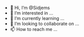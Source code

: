 - 👋 Hi, I’m @Sidjems
- 👀 I’m interested in ...
- 🌱 I’m currently learning ...
- 💞️ I’m looking to collaborate on ...
- 📫 How to reach me ...

<!---
Sidjems/Sidjems is a ✨ special ✨ repository because its `README.md` (this file) appears on your GitHub profile.
You can click the Preview link to take a look at your changes.
--->
